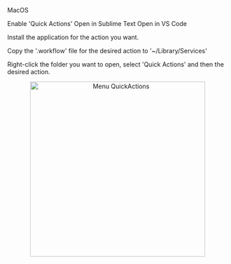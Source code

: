 MacOS

Enable 'Quick Actions'
Open in Sublime Text
Open in VS Code

Install the application for the action you want.

Copy the '.workflow' file for the desired action to '~/Library/Services'

Right-click the folder you want to open, select 'Quick Actions' and then the desired action.

<p align="center"><img src="https://raw.githubusercontent.com//luizsnike/macos-quickactions-vscode-sublimetext/menu.png" width="400" alt="Menu QuickActions"></p>